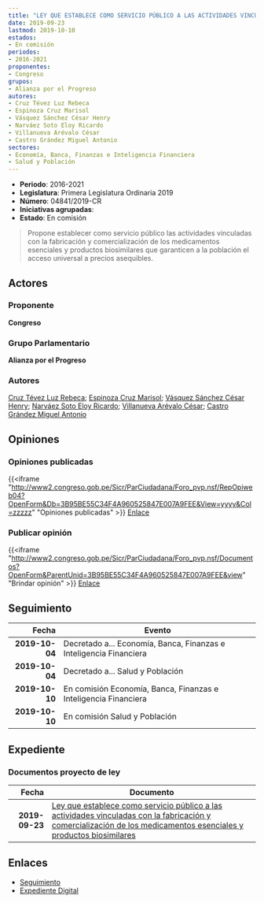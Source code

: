 ```yaml
---
title: "LEY QUE ESTABLECE COMO SERVICIO PÚBLICO A LAS ACTIVIDADES VINCULADAS CON LA FABRICACIÓN Y COMERCIALIZACIÓN DE LOS MEDICAMENTOS ESENCIALES Y PRODUCTOS BIOSIMILARES"
date: 2019-09-23
lastmod: 2019-10-10
estados:
- En comisión
periodos:
- 2016-2021
proponentes:
- Congreso
grupos:
- Alianza por el Progreso
autores:
- Cruz Tévez Luz Rebeca
- Espinoza Cruz Marisol
- Vásquez Sánchez César Henry
- Narváez Soto Eloy Ricardo
- Villanueva Arévalo César
- Castro Grández Miguel Antonio
sectores:
- Economía, Banca, Finanzas e Inteligencia Financiera
- Salud y Población
---
```

- **Periodo**: 2016-2021
- **Legislatura**: Primera Legislatura Ordinaria 2019
- **Número**: 04841/2019-CR
- **Iniciativas agrupadas**: 
- **Estado**: En comisión

> Propone establecer como servicio público las actividades vinculadas con la fabricación y comercialización de los medicamentos esenciales y productos biosimilares que garanticen a la población el acceso universal a precios asequibles.


## Actores

### Proponente

**Congreso**

### Grupo Parlamentario

**Alianza por el Progreso**

### Autores

[Cruz Tévez Luz Rebeca](mailto:mailto:lcruzt@congreso.gob.pe); [Espinoza Cruz Marisol](mailto:mailto:mespinozac@congreso.gob.pe); [Vásquez Sánchez César Henry](mailto:mailto:cvasquezs@congreso.gob.pe); [Narváez Soto Eloy Ricardo](mailto:mailto:enarvaez@congreso.gob.pe); [Villanueva Arévalo César](mailto:mailto:cvillanueva@congreso.gob.pe); [Castro Grández Miguel Antonio](mailto:mailto:macastro@congreso.gob.pe)

## Opiniones

### Opiniones publicadas

{{<iframe "http://www2.congreso.gob.pe/Sicr/ParCiudadana/Foro_pvp.nsf/RepOpiweb04?OpenForm&Db=3B95BE55C34F4A960525847E007A9FEE&View=yyyy&Col=zzzzz" "Opiniones publicadas" >}}
[Enlace](http://www2.congreso.gob.pe/Sicr/ParCiudadana/Foro_pvp.nsf/RepOpiweb04?OpenForm&Db=3B95BE55C34F4A960525847E007A9FEE&View=yyyy&Col=zzzzz)

### Publicar opinión

{{<iframe "http://www2.congreso.gob.pe/Sicr/ParCiudadana/Foro_pvp.nsf/Documentos?OpenForm&ParentUnid=3B95BE55C34F4A960525847E007A9FEE&view" "Brindar opinión" >}}
[Enlace](http://www2.congreso.gob.pe/Sicr/ParCiudadana/Foro_pvp.nsf/Documentos?OpenForm&ParentUnid=3B95BE55C34F4A960525847E007A9FEE&view)


## Seguimiento

| Fecha | Evento |
|------:|--------|
| **2019-10-04** | Decretado a... Economía, Banca, Finanzas e Inteligencia Financiera |
| **2019-10-04** | Decretado a... Salud y Población |
| **2019-10-10** | En comisión Economía, Banca, Finanzas e Inteligencia Financiera |
| **2019-10-10** | En comisión Salud y Población |

## Expediente

### Documentos proyecto de ley

| Fecha | Documento |
|------:|-----------|
| **2019-09-23** | [Ley que establece como servicio público a las actividades vinculadas con la fabricación y comercialización de los medicamentos esenciales y productos biosimilares](http://www.leyes.congreso.gob.pe/Documentos/2016_2021/Proyectos_de_Ley_y_de_Resoluciones_Legislativas/PL04841_20190923.pdf) |

## Enlaces

- [Seguimiento](http://www2.congreso.gob.pe/Sicr/TraDocEstProc/CLProLey2016.nsf/f7fff46988ca05b1052578e100829cc7/076f700a212f67c80525847e0061dc5a?OpenDocument)
- [Expediente Digital](http://www2.congreso.gob.pe/Sicr/TraDocEstProc/CLProLey2016.nsf/f7fff46988ca05b1052578e100829cc7/076f700a212f67c80525847e0061dc5a?OpenDocument&Click=05257FB7005EB655.eb71d0cf91d8294e05256cdf006b5706/$Body/0.1C6C)

